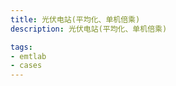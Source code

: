 ```yaml
---
title: 光伏电站(平均化、单机倍乘)
description: 光伏电站(平均化、单机倍乘)

tags:
- emtlab
- cases
---
```


<!-- import DocCardList from '@theme/DocCardList';

<DocCardList /> -->